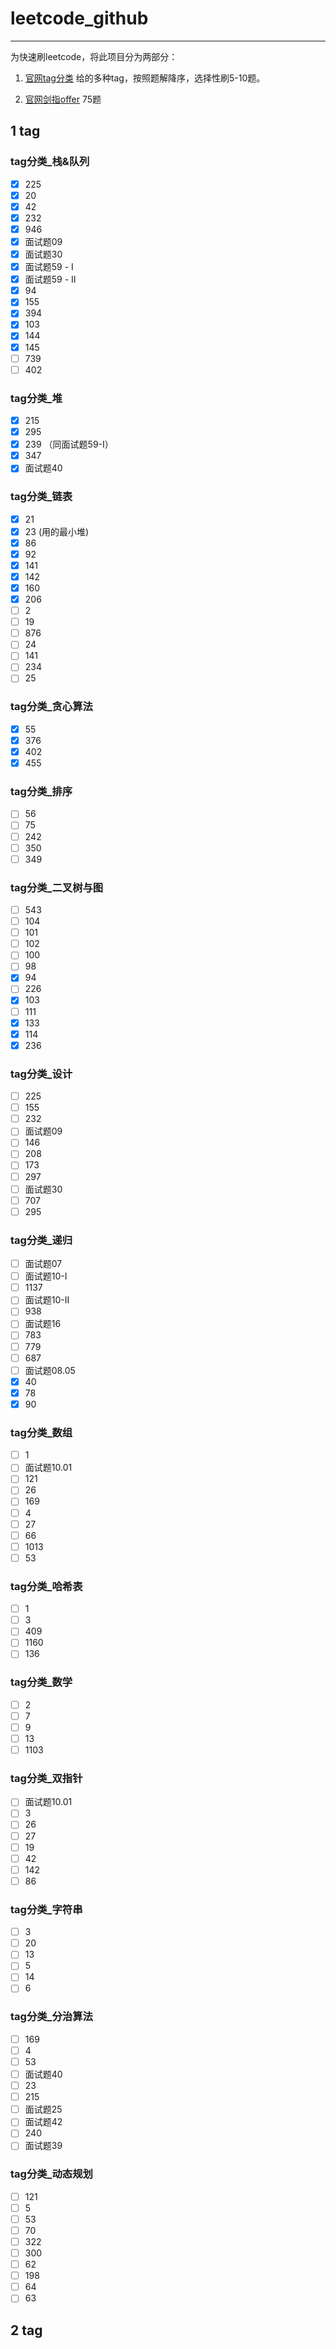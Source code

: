 # leetcode_github

---

为快速刷leetcode，将此项目分为两部分：

 1. [官网tag分类](https://leetcode-cn.com/problemset/all/) 给的多种tag，按照题解降序，选择性刷5-10题。

 2. [官网剑指offer](https://leetcode-cn.com/problemset/lcof/) 75题

## 1  tag

### tag分类_栈&队列
- [x] 225
- [x] 20
- [x] 42
- [x] 232
- [x] 946
- [x] 面试题09
- [x] 面试题30
- [x] 面试题59 - I
- [x] 面试题59 - II
- [x] 94
- [x] 155
- [x] 394
- [x] 103
- [x] 144
- [x] 145
- [ ] 739
- [ ] 402

### tag分类_堆
- [x] 215
- [x] 295
- [x] 239 （同面试题59-I）
- [x] 347
- [x] 面试题40  

### tag分类_链表
- [x] 21
- [x] 23 (用的最小堆)
- [x] 86
- [x] 92
- [x] 141
- [x] 142
- [x] 160
- [x] 206
- [ ] 2
- [ ] 19
- [ ] 876
- [ ] 24
- [ ] 141
- [ ] 234
- [ ] 25
### tag分类_贪心算法
- [x] 55
- [x] 376
- [x] 402
- [x] 455
### tag分类_排序
- [ ] 56
- [ ] 75
- [ ] 242
- [ ] 350
- [ ] 349

### tag分类_二叉树与图
- [ ] 543
- [ ] 104
- [ ] 101
- [ ] 102
- [ ] 100
- [ ] 98
- [x] 94
- [ ] 226
- [x] 103
- [ ] 111
- [x] 133
- [x] 114
- [x] 236

### tag分类_设计
- [ ] 225
- [ ] 155
- [ ] 232
- [ ] 面试题09
- [ ] 146
- [ ] 208
- [ ] 173
- [ ] 297
- [ ] 面试题30
- [ ] 707
- [ ] 295

### tag分类_递归
- [ ] 面试题07
- [ ] 面试题10-I
- [ ] 1137
- [ ] 面试题10-II
- [ ] 938
- [ ] 面试题16
- [ ] 783
- [ ] 779
- [ ] 687
- [ ] 面试题08.05
- [x] 40
- [x] 78
- [x] 90
### tag分类_数组
- [ ] 1
- [ ] 面试题10.01
- [ ] 121
- [ ] 26
- [ ] 169
- [ ] 4
- [ ] 27
- [ ] 66
- [ ] 1013
- [ ] 53

### tag分类_哈希表
- [ ] 1
- [ ] 3
- [ ] 409
- [ ] 1160
- [ ] 136
### tag分类_数学
- [ ] 2
- [ ] 7
- [ ] 9
- [ ] 13
- [ ] 1103
### tag分类_双指针
- [ ] 面试题10.01
- [ ] 3
- [ ] 26
- [ ] 27
- [ ] 19
- [ ] 42
- [ ] 142
- [ ] 86
### tag分类_字符串
- [ ] 3
- [ ] 20
- [ ] 13
- [ ] 5
- [ ] 14
- [ ] 6
### tag分类_分治算法
- [ ] 169
- [ ] 4
- [ ] 53
- [ ] 面试题40
- [ ] 23
- [ ] 215
- [ ] 面试题25
- [ ] 面试题42
- [ ] 240
- [ ] 面试题39
### tag分类_动态规划
- [ ] 121
- [ ] 5
- [ ] 53
- [ ] 70
- [ ] 322
- [ ] 300
- [ ] 62
- [ ] 198
- [ ] 64
- [ ] 63
## 2  tag

